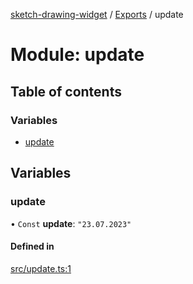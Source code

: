 [sketch-drawing-widget](../README.md) / [Exports](../modules.md) / update

# Module: update

## Table of contents

### Variables

- [update](update.md#update)

## Variables

### update

• `Const` **update**: ``"23.07.2023"``

#### Defined in

[src/update.ts:1](https://github.com/miksrv/sketch-drawing-widget/blob/2552fb8/src/update.ts#L1)
